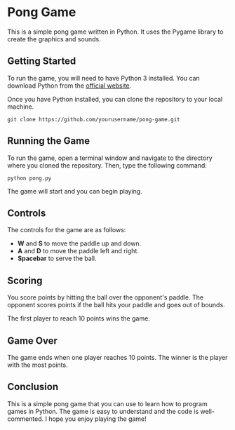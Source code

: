 # Pong Game

This is a simple pong game written in Python. It uses the Pygame library to create the graphics and sounds.

## Getting Started

To run the game, you will need to have Python 3 installed. You can download Python from the [official website](https://www.python.org/downloads/).

Once you have Python installed, you can clone the repository to your local machine.

```
git clone https://github.com/yourusername/pong-game.git
```

## Running the Game

To run the game, open a terminal window and navigate to the directory where you cloned the repository. Then, type the following command:

```
python pong.py
```

The game will start and you can begin playing.

## Controls

The controls for the game are as follows:

* **W** and **S** to move the paddle up and down.
* **A** and **D** to move the paddle left and right.
* **Spacebar** to serve the ball.

## Scoring

You score points by hitting the ball over the opponent's paddle. The opponent scores points if the ball hits your paddle and goes out of bounds.

The first player to reach 10 points wins the game.

## Game Over

The game ends when one player reaches 10 points. The winner is the player with the most points.

## Conclusion

This is a simple pong game that you can use to learn how to program games in Python. The game is easy to understand and the code is well-commented. I hope you enjoy playing the game!